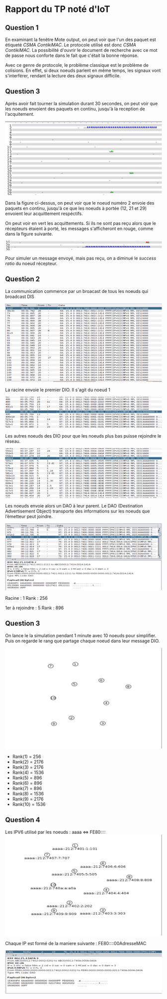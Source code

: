 # Rapport du TP noté d'IoT

## Question 1

En examinant la fenêtre Mote output, on peut voir que l'un des paquet est étiqueté *CSMA ContikiMAC*. Le protocole utilisé est donc *CSMA ContikiMAC*. La possibilité d'ouvrir le document de recherche avec ce mot de passe nous conforte dans le fait que c'était la bonne réponse.

Avec ce genre de protocole, le problème classique est le problème de colisions. En effet, si deux noeuds parlent en même temps, les signaux vont s'interférer, rendant la lecture des deux signaux difficile.

## Question 3

Après avoir fait tourner la simulation durant 30 secondes, on peut voir que les noeuds envoient des paquets en continu, jusqu'à la reception de l'acquitement. 

<img src="img/timeline.png" alt="Envoie de paquet depuis 2" style="zoom:50%;" />

Dans la figure ci-dessus, on peut voir que le noeud numéro 2 envoie des paquets en continu, jusqu'à ce que les noeuds à portée (12, 21 et 29) envoient leur acquittement respéctifs.

On peut voir en vert les acquittements. Si ils ne sont pas reçu alors que le récepteurs étaient à porté, les messages s'afficheront en rouge, comme dans la figure suivante.

<img src="img/timeline-pas-recu.png" alt="pas reçu" style="zoom:50%;" />
  
Pour simuler un message envoyé, mais pas reçu, on a diminué le *success ratio* du noeud récepteur.

## Question 2 

La communication commence par un broacast de tous les noeuds qui broadcast DIS  

![DIS](Capture/DIS.png)

La racine envoie le premier DIO. Il s'agit du noeud 1

![1erDIO](Capture/1erDIO.png)

Les autres noeuds des DIO pour que les noeuds plus bas puisse rejoindre le réseau. 

![AutreDIO](Capture/AutreDIO.png)

Les noeuds envoie alors un DAO à leur parent. 
Le DAO (Destination Advertisement Object) transporte des informations sur les noeuds que l’émetteur peut joindre.

![DAO](Capture/DAO.png)

Racine : 1
Rank : 256

1er à rejoindre : 5
Rank : 896

## Question 3

On lance le la simulation pendant 1 minute avec 10 noeuds pour simplifier. Puis on regarde le rang que partage chaque noeud dans leur message DIO.

![Shémas](img/Shemas_brute.png)

- Rank(1) = 256
- Rank(2) = 2176
- Rank(3) = 2176
- Rank(4) = 1536
- Rank(5) = 896
- Rank(6) = 896
- Rank(7) = 896
- Rank(8) = 1536
- Rank(9) = 2176
- Rank(10) = 1536

## Question 4

Les IPV6 utilisé par les noeuds : aaaa <=> FE80::::
![IPV6](img/IPV6.png)

Chaque IP est formé de la maniere suivante : FE80::::00AdresseMAC

![Mac et IPV6](img/Mac&IPV6.png)

